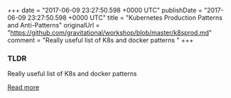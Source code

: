 +++
date = "2017-06-09 23:27:50.598 +0000 UTC"
publishDate = "2017-06-09 23:27:50.598 +0000 UTC"
title = "Kubernetes Production Patterns and Anti-Patterns"
originalUrl = "https://github.com/gravitational/workshop/blob/master/k8sprod.md"
comment = "Really useful list of K8s and docker patterns "
+++

### TLDR

Really useful list of K8s and docker patterns 

[Read more](https://github.com/gravitational/workshop/blob/master/k8sprod.md)
